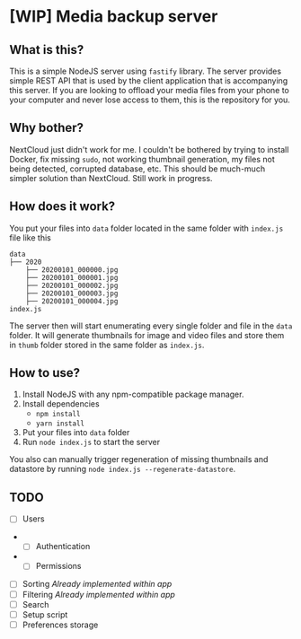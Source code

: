 # [WIP] Media backup server

## What is this?
This is a simple NodeJS server using `fastify` library. The server provides simple REST API that is used by the client application that is accompanying this server.
If you are looking to offload your media files from your phone to your computer and never lose access to them, this is the repository for you.

## Why bother?
NextCloud just didn't work for me. I couldn't be bothered by trying to install Docker, fix missing `sudo`, not working thumbnail generation, my files not being detected, corrupted database, etc.
This should be much-much simpler solution than NextCloud. Still work in progress.

## How does it work?
You put your files into `data` folder located in the same folder with `index.js` file like this
```
data
├── 2020
    ├── 20200101_000000.jpg
    ├── 20200101_000001.jpg
    ├── 20200101_000002.jpg
    ├── 20200101_000003.jpg
    ├── 20200101_000004.jpg
index.js
```
The server then will start enumerating every single folder and file in the `data` folder. It will generate thumbnails for image and video files and store them in `thumb` folder stored in the same folder as `index.js`.

## How to use?
1. Install NodeJS with any npm-compatible package manager.
2. Install dependencies
    - `npm install`
    - `yarn install`
3. Put your files into `data` folder
4. Run `node index.js` to start the server

You also can manually trigger regeneration of missing thumbnails and datastore by running `node index.js --regenerate-datastore`.

## TODO
- [ ] Users
- - [ ] Authentication
- - [ ] Permissions
- [ ] Sorting *Already implemented within app*
- [ ] Filtering *Already implemented within app*
- [ ] Search
- [ ] Setup script
- [ ] Preferences storage
